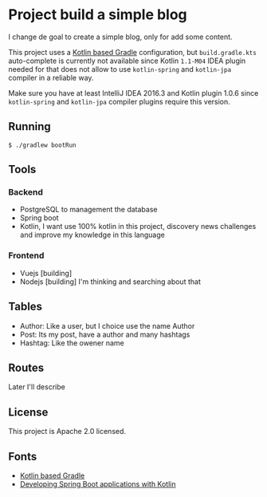 # Project build a simple blog

I change de goal to create a simple blog, only for add some content.

This project uses a [Kotlin based Gradle](https://blog.gradle.org/kotlin-meets-gradle) configuration, but `build.gradle.kts` auto-complete is currently not available since Kotlin `1.1-M04` IDEA plugin needed for that does not allow to use `kotlin-spring` and `kotlin-jpa` compiler in a reliable way.

Make sure you have at least IntelliJ IDEA 2016.3 and Kotlin plugin 1.0.6 since `kotlin-spring` and `kotlin-jpa` compiler plugins require this version.

## Running

    $ ./gradlew bootRun

## Tools

### Backend
- PostgreSQL to management the database
- Spring boot
- Kotlin, I want use 100% kotlin in this project, discovery news challenges and improve my knowledge in this language

### Frontend

- Vuejs [building]
- Nodejs [building] I'm thinking and searching about that

## Tables

- Author: Like a user, but I choice use the name Author
- Post: Its my post, have a author and many hashtags
- Hashtag: Like the owener name

## Routes

Later I'll describe

## License

This project is Apache 2.0 licensed.

## Fonts

 - [Kotlin based Gradle](https://blog.gradle.org/kotlin-meets-gradle)
 - [Developing Spring Boot applications with Kotlin](https://spring.io/blog/2016/02/15/developing-spring-boot-applications-with-kotlin)



